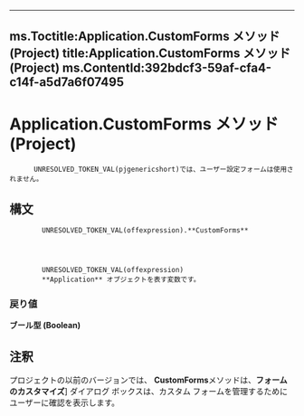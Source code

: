 

---
ms.Toctitle:Application.CustomForms メソッド (Project)
title:Application.CustomForms メソッド (Project)
ms.ContentId:392bdcf3-59af-cfa4-c14f-a5d7a6f07495
---
# Application.CustomForms メソッド (Project)





          UNRESOLVED_TOKEN_VAL(pjgenericshort)では、ユーザー設定フォームは使用されません。

## 構文

            UNRESOLVED_TOKEN_VAL(offexpression).**CustomForms**




            UNRESOLVED_TOKEN_VAL(offexpression)
            **Application** オブジェクトを表す変数です。

### 戻り値
**ブール型 (Boolean)**





## 注釈
プロジェクトの以前のバージョンでは、 **CustomForms**メソッドは、**フォームのカスタマイズ**] ダイアログ ボックスは、カスタム フォームを管理するためにユーザーに確認を表示します。





